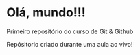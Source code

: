 # Olá, mundo!!!
 Primeiro repositório do curso de Git & Github

 Repósitorio criado durante uma aula ao vivo!

